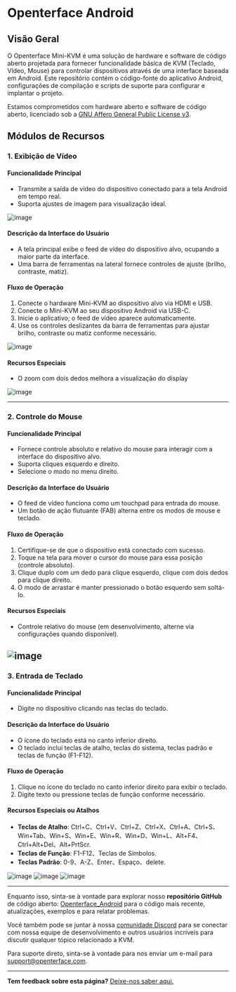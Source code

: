 # Openterface Android

## Visão Geral

O Openterface Mini-KVM é uma solução de hardware e software de código aberto projetada para fornecer funcionalidade básica de KVM (Teclado, Vídeo, Mouse) para controlar dispositivos através de uma interface baseada em Android. Este repositório contém o código-fonte do aplicativo Android, configurações de compilação e scripts de suporte para configurar e implantar o projeto.

Estamos comprometidos com hardware aberto e software de código aberto, licenciado sob a [GNU Affero General Public License v3](LICENSE).

## Módulos de Recursos

### 1. Exibição de Vídeo

#### Funcionalidade Principal

-   Transmite a saída de vídeo do dispositivo conectado para a tela Android em tempo real.
-   Suporta ajustes de imagem para visualização ideal.

![image](https://assets.openterface.com/images/android/videoConnect.jpg)

#### Descrição da Interface do Usuário

-   A tela principal exibe o feed de vídeo do dispositivo alvo, ocupando a maior parte da interface.
-   Uma barra de ferramentas na lateral fornece controles de ajuste (brilho, contraste, matiz).

#### Fluxo de Operação

1. Conecte o hardware Mini-KVM ao dispositivo alvo via HDMI e USB.
2. Conecte o Mini-KVM ao seu dispositivo Android via USB-C.
3. Inicie o aplicativo; o feed de vídeo aparece automaticamente.
4. Use os controles deslizantes da barra de ferramentas para ajustar brilho, contraste ou matiz conforme necessário.

![image](https://assets.openterface.com/images/android/colorSetting.webp)

#### Recursos Especiais

-   O zoom com dois dedos melhora a visualização do display

![image](https://assets.openterface.com/images/android/enlargeAndSideBar.webp)

---

### 2. Controle do Mouse

#### Funcionalidade Principal

-   Fornece controle absoluto e relativo do mouse para interagir com a interface do dispositivo alvo.
-   Suporta cliques esquerdo e direito.
-   Selecione o modo no menu direito.

#### Descrição da Interface do Usuário

-   O feed de vídeo funciona como um touchpad para entrada do mouse.
-   Um botão de ação flutuante (FAB) alterna entre os modos de mouse e teclado.

#### Fluxo de Operação

1. Certifique-se de que o dispositivo está conectado com sucesso.
2. Toque na tela para mover o cursor do mouse para essa posição (controle absoluto).
3. Clique duplo com um dedo para clique esquerdo, clique com dois dedos para clique direito.
4. O modo de arrastar é manter pressionado o botão esquerdo sem soltá-lo.

#### Recursos Especiais

-   Controle relativo do mouse (em desenvolvimento, alterne via configurações quando disponível).

## ![image](https://assets.openterface.com/images/android/mouseThouchMode.jpg)

### 3. Entrada de Teclado

#### Funcionalidade Principal

-   Digite no dispositivo clicando nas teclas do teclado.

#### Descrição da Interface do Usuário

-   O ícone do teclado está no canto inferior direito.
-   O teclado inclui teclas de atalho, teclas do sistema, teclas padrão e teclas de função (F1-F12).

#### Fluxo de Operação

1. Clique no ícone do teclado no canto inferior direito para exibir o teclado.
2. Digite texto ou pressione teclas de função conforme necessário.

#### Recursos Especiais ou Atalhos

-   **Teclas de Atalho**: Ctrl+C、Ctrl+V、Ctrl+Z、Ctrl+X、Ctrl+A、Ctrl+S、
    Win+Tab、Win+S、Win+E、Win+R、Win+D、Win+L、Alt+F4、Ctrl+Alt+Del、Alt+PrtScr.
-   **Teclas de Função**: F1-F12、Teclas de Símbolos.
-   **Teclas Padrão**: 0-9、A-Z、Enter、Espaço、delete.

![image](https://assets.openterface.com/images/android/enlargeAndKeyBoard.webp)
![image](https://assets.openterface.com/images/android/keyBoardFunction.jpg)
![image](https://assets.openterface.com/images/android/keyBoardSystem.jpg)

---

Enquanto isso, sinta-se à vontade para explorar nosso **repositório GitHub** de código aberto: [Openterface_Android](https://github.com/TechxArtisanStudio/Openterface_Android) para o código mais recente, atualizações, exemplos e para relatar problemas.

Você também pode se juntar à nossa [comunidade Discord](/discord) para se conectar com nossa equipe de desenvolvimento e outros usuários incríveis para discutir qualquer tópico relacionado a KVM.

Para suporte direto, sinta-se à vontade para nos enviar um e-mail para [support@openterface.com](mailto:support@openterface.com).

---

**Tem feedback sobre esta página?** [Deixe-nos saber aqui.](https://forms.gle/wmxoR2C1VdG36mT69)
